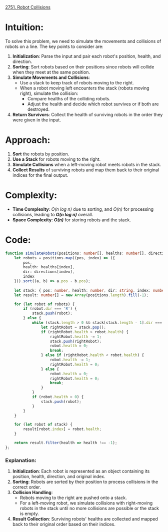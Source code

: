 [2751. Robot Collisions](https://leetcode.com/problems/robot-collisions/)

# Intuition:
To solve this problem, we need to simulate the movements and collisions of robots on a line. The key points to consider are:

1. **Initialization**: Parse the input and pair each robot's position, health, and direction.
2. **Sorting**: Sort robots based on their positions since robots will collide when they meet at the same position.
3. **Simulate Movements and Collisions**:
   - Use a stack to keep track of robots moving to the right.
   - When a robot moving left encounters the stack (robots moving right), simulate the collision:
     - Compare healths of the colliding robots.
     - Adjust the health and decide which robot survives or if both are destroyed.
4. **Return Survivors**: Collect the health of surviving robots in the order they were given in the input.

# Approach:

1. **Sort** the robots by position.
2. **Use a Stack** for robots moving to the right.
3. **Simulate Collisions** when a left-moving robot meets robots in the stack.
4. **Collect Results** of surviving robots and map them back to their original indices for the final output.

# Complexity:

- **Time Complexity**: *O(n log n)* due to sorting, and *O(n)* for processing collisions, leading to ***O(n log n)*** overall.
- **Space Complexity**: ***O(n)*** for storing robots and the stack.

# Code:

```typescript
function simulateRobots(positions: number[], healths: number[], directions: string): number[] {
    let robots = positions.map((pos, index) => ({
        pos, 
        health: healths[index], 
        dir: directions[index],
        index
    })).sort((a, b) => a.pos - b.pos);
    
    let stack: { pos: number, health: number, dir: string, index: number }[] = [];
    let result: number[] = new Array(positions.length).fill(-1);

    for (let robot of robots) {
        if (robot.dir === 'R') {
            stack.push(robot);
        } else {
            while (stack.length > 0 && stack[stack.length - 1].dir === 'R') {
                let rightRobot = stack.pop();
                if (rightRobot.health > robot.health) {
                    rightRobot.health -= 1;
                    stack.push(rightRobot);
                    robot.health = 0;
                    break;
                } else if (rightRobot.health < robot.health) {
                    robot.health -= 1;
                    rightRobot.health = 0;
                } else {
                    robot.health = 0;
                    rightRobot.health = 0;
                    break;
                }
            }
            if (robot.health > 0) {
                stack.push(robot);
            }
        }
    }

    for (let robot of stack) {
        result[robot.index] = robot.health;
    }

    return result.filter(health => health !== -1);
};

```

### Explanation:

1. **Initialization**: Each robot is represented as an object containing its position, health, direction, and original index.
2. **Sorting**: Robots are sorted by their position to process collisions in the correct order.
3. **Collision Handling**:
   - Robots moving to the right are pushed onto a stack.
   - For a left-moving robot, we simulate collisions with right-moving robots in the stack until no more collisions are possible or the stack is empty.
4. **Result Collection**: Surviving robots' healths are collected and mapped back to their original order based on their indices.